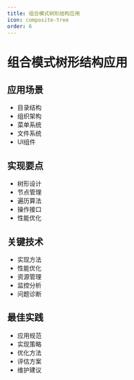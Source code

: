 ```yaml
---
title: 组合模式树形结构应用
icon: composite-tree
order: 6
---
```


# 组合模式树形结构应用

## 应用场景
- 目录结构
- 组织架构
- 菜单系统
- 文件系统
- UI组件

## 实现要点
- 树形设计
- 节点管理
- 遍历算法
- 操作接口
- 性能优化

## 关键技术
- 实现方法
- 性能优化
- 资源管理
- 监控分析
- 问题诊断

## 最佳实践
- 应用规范
- 实现策略
- 优化方法
- 评估方案
- 维护建议
